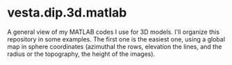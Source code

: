 # vesta.dip.3d.matlab
A general view of my MATLAB codes I use for 3D models. I'll organize this repository in some examples. The first one is the easiest one, using a global map in sphere coordinates (azimuthal the rows, elevation the lines, and the radius or the topography, the height of the images).

